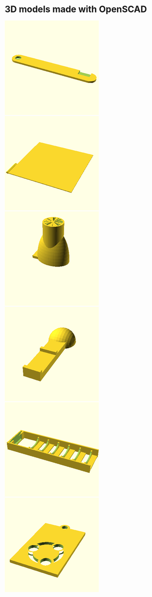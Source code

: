 # 3D models made with OpenSCAD

[![door_lock.png](scads/door_lock.png)](scads/door_lock.scad)
[![ender3_back.png](scads/ender3_back.png)](scads/ender3_back.scad)
[![kayak.png](scads/kayak.png)](scads/kayak.scad)
[![mobile_car_holder.png](scads/mobile_car_holder.png)](scads/mobile_car_holder.scad)
[![oneblade.png](scads/oneblade.png)](scads/oneblade.scad)
[![ubuntu_keyring.png](scads/ubuntu_keyring.png)](scads/ubuntu_keyring.scad)
